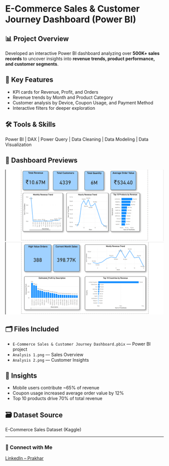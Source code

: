 
# E-Commerce Sales & Customer Journey Dashboard (Power BI)

## 📊 Project Overview
Developed an interactive Power BI dashboard analyzing over **500K+ sales records** to uncover insights into **revenue trends, product performance, and customer segments**.

## 🧩 Key Features
- KPI cards for Revenue, Profit, and Orders  
- Revenue trends by Month and Product Category  
- Customer analysis by Device, Coupon Usage, and Payment Method  
- Interactive filters for deeper exploration  

## 🛠️ Tools & Skills
Power BI | DAX | Power Query | Data Cleaning | Data Modeling | Data Visualization  

## 📸 Dashboard Previews
![Sales Overview](https://github.com/prakhar6585/E-Commerce-Sales-Dashboard/blob/main/E-Commerce_Sales_Dashboard/Analysis%201.png)
![Customer Insights](https://github.com/prakhar6585/E-Commerce-Sales-Dashboard/blob/main/E-Commerce_Sales_Dashboard/Analysis%202.png)

## 🗂️ Files Included
- `E-Commerce Sales & Customer Journey Dashboard.pbix` — Power BI project  
- `Analysis 1.png` — Sales Overview  
- `Analysis 2.png` — Customer Insights  

## 🚀 Insights
- Mobile users contribute ~65% of revenue  
- Coupon usage increased average order value by 12%  
- Top 10 products drive 70% of total revenue  

## 🗃️ Dataset Source
E-Commerce Sales Dataset (Kaggle)

---

### 🔗 Connect with Me
[LinkedIn – Prakhar](https://www.linkedin.com/in/mr-prakhar/)


